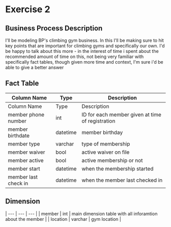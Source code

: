 # Exercise 2

## Business Process Description

I'll be modeling BP's climbing gym business. In this I'll be making sure to hit key points that are important for climbing gyms and specifically our own. I'd be happy to talk about this more - in the interest of time i spent about the recommended amount of time on this, not being very familiar with specifically fact tables, though given more time and context, I'm sure i'd be able to give a better answer

## Fact Table

| Column Name | Type | Description |
| --- | --- | --- |
| Column Name | Type | Description |
| member phone number | int | ID for each member given at time of registration |
| member birthdate | datetime | member birthday |
| member type | varchar | type of membership |
| member waiver | bool | active waiver on file |
| member active | bool | active membership or not |
| member start | datetime | when the membership started |
| member last check in | datetime | when the member last checked in |

## Dimension
| --- | --- | --- |
| member | int | main dimension table with all inforamtion about the member |
| location | varchar | gym location |



